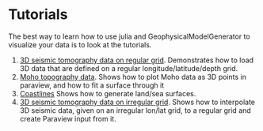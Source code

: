 # Tutorials

The best way to learn how to use julia and GeophysicalModelGenerator to visualize your data is to look at the tutorials.

1. [3D seismic tomography data on regular grid](./man/tutorial_load3DSeismicData.md). Demonstrates how to load 3D data that are defined on a regular longitude/latitude/depth grid.
2. [Moho topography data](./man/tutorial_MohoTopo.md). Shows how to plot Moho data as 3D points in paraview, and how to fit a surface through it
3. [Coastlines](./man/tutorial_Coastlines.md) Shows how to generate land/sea surfaces.
4. [3D seismic tomography data on irregular grid](./man/tutorial_loadirregular3DSeismicData.md). Shows how to interpolate 3D seismic data, given on an irregular lon/lat grid, to a regular grid and create Paraview input from it.
